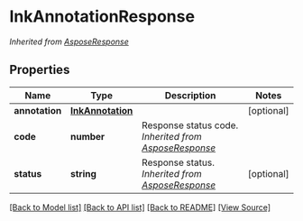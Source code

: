 # InkAnnotationResponse


*Inherited from [AsposeResponse](AsposeResponse.md)*
## Properties
Name | Type | Description | Notes
------------ | ------------- | ------------- | -------------
**annotation** | [**InkAnnotation**](InkAnnotation.md) |  | [optional]
**code** | **number** | Response status code.<br />*Inherited from [AsposeResponse](AsposeResponse.md)* | 
**status** | **string** | Response status.<br />*Inherited from [AsposeResponse](AsposeResponse.md)* | [optional]

[[Back to Model list]](../README.md#documentation-for-models) [[Back to API list]](../README.md#documentation-for-api-endpoints) [[Back to README]](../README.md) [[View Source]](../src/models/inkAnnotationResponse.ts)

